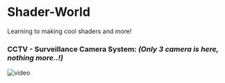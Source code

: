 # Shader-World
Learning to making cool shaders and more!

### CCTV - Surveillance Camera System: *(Only 3 camera is here, nothing more..!)*

![video](https://raw.githubusercontent.com/omerasikoglu/Shader-World/main/Recordings/CCTV%20Surveillance%20Camera%20System.gif)
